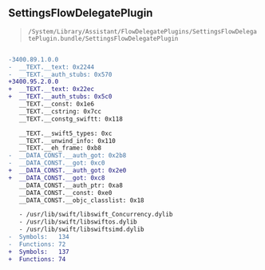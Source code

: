 ## SettingsFlowDelegatePlugin

> `/System/Library/Assistant/FlowDelegatePlugins/SettingsFlowDelegatePlugin.bundle/SettingsFlowDelegatePlugin`

```diff

-3400.89.1.0.0
-  __TEXT.__text: 0x2244
-  __TEXT.__auth_stubs: 0x570
+3400.95.2.0.0
+  __TEXT.__text: 0x22ec
+  __TEXT.__auth_stubs: 0x5c0
   __TEXT.__const: 0x1e6
   __TEXT.__cstring: 0x7cc
   __TEXT.__constg_swiftt: 0x118

   __TEXT.__swift5_types: 0xc
   __TEXT.__unwind_info: 0x110
   __TEXT.__eh_frame: 0xb8
-  __DATA_CONST.__auth_got: 0x2b8
-  __DATA_CONST.__got: 0xc0
+  __DATA_CONST.__auth_got: 0x2e0
+  __DATA_CONST.__got: 0xc8
   __DATA_CONST.__auth_ptr: 0xa8
   __DATA_CONST.__const: 0xe0
   __DATA_CONST.__objc_classlist: 0x18

   - /usr/lib/swift/libswift_Concurrency.dylib
   - /usr/lib/swift/libswiftos.dylib
   - /usr/lib/swift/libswiftsimd.dylib
-  Symbols:   134
-  Functions: 72
+  Symbols:   137
+  Functions: 74
 

```
